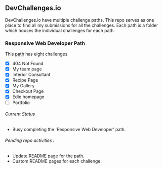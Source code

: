 ## DevChallenges.io

DevChallenges.io have multiple challenge paths. This repo serves as one place to find all my submissions for all the challenges. 
Each path is a folder which houses the individual challenges for each path.

### Responsive Web Developer Path 

This [path](https://devchallenges.io/paths/responsiveWebPaths) has eight challenges. 

- [x] 404 Not Found
- [x] My team page
- [x] Interior Consultant
- [x] Recipe Page
- [x] My Gallery
- [x] Checkout Page
- [x] Edie homepage
- [ ] Portfolio

###### Current Status  
- Busy completing the 'Responsive Web Developer' path.

###### Pending repo activities  : 
- Update README page for the path.
- Custom README pages for each challenge.


